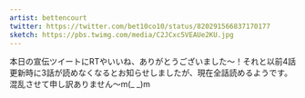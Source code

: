 ```yaml
---
artist: bettencourt
twitter: https://twitter.com/bet10co10/status/820291566837170177
sketch: https://pbs.twimg.com/media/C2JCxc5VEAUe2KU.jpg
---
```

本日の宣伝ツイートにRTやいいね、ありがとうございました～！それと以前4話更新時に3話が読めなくなるとお知らせしましたが、現在全話読めるようです。混乱させて申し訳ありません～m(_ _)m